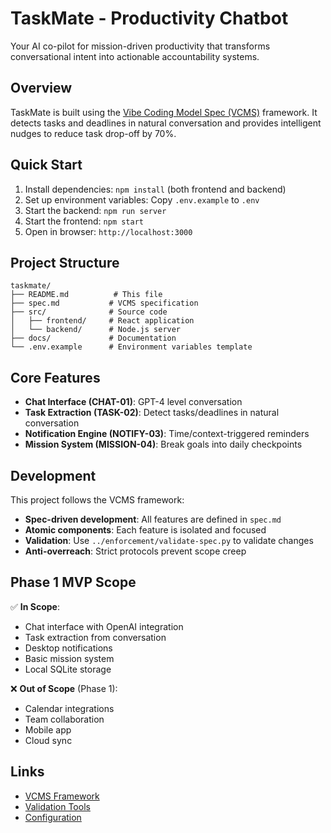 # TaskMate - Productivity Chatbot

Your AI co-pilot for mission-driven productivity that transforms conversational intent into actionable accountability systems.

## Overview

TaskMate is built using the [Vibe Coding Model Spec (VCMS)](../Vibe_Coding_Model_Spec_v1.0.md) framework. It detects tasks and deadlines in natural conversation and provides intelligent nudges to reduce task drop-off by 70%.

## Quick Start

1. Install dependencies: `npm install` (both frontend and backend)
2. Set up environment variables: Copy `.env.example` to `.env`
3. Start the backend: `npm run server`
4. Start the frontend: `npm start`
5. Open in browser: `http://localhost:3000`

## Project Structure

```
taskmate/
├── README.md          # This file
├── spec.md           # VCMS specification
├── src/              # Source code
│   ├── frontend/     # React application
│   └── backend/      # Node.js server
├── docs/             # Documentation
└── .env.example      # Environment variables template
```

## Core Features

- **Chat Interface (CHAT-01)**: GPT-4 level conversation
- **Task Extraction (TASK-02)**: Detect tasks/deadlines in natural conversation
- **Notification Engine (NOTIFY-03)**: Time/context-triggered reminders
- **Mission System (MISSION-04)**: Break goals into daily checkpoints

## Development

This project follows the VCMS framework:
- **Spec-driven development**: All features are defined in `spec.md`
- **Atomic components**: Each feature is isolated and focused
- **Validation**: Use `../enforcement/validate-spec.py` to validate changes
- **Anti-overreach**: Strict protocols prevent scope creep

## Phase 1 MVP Scope

✅ **In Scope**:
- Chat interface with OpenAI integration
- Task extraction from conversation
- Desktop notifications
- Basic mission system
- Local SQLite storage

❌ **Out of Scope** (Phase 1):
- Calendar integrations
- Team collaboration
- Mobile app
- Cloud sync

## Links

- [VCMS Framework](../Vibe_Coding_Model_Spec_v1.0.md)
- [Validation Tools](../enforcement/)
- [Configuration](../tools/) 
